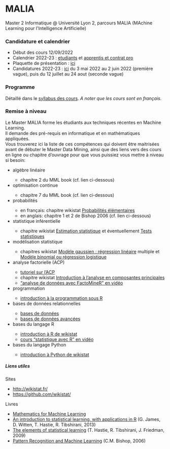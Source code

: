 # MALIA
Master 2 Informatique @ Université Lyon 2, parcours MALIA (MAchine Learning pour l'Intelligence Artificielle)

<h3>Candidature et calendrier</h3>
<p><ul>
   <li>Début des cours 12/09/2022</li>
   <li>Calendrier 2022-23 : <a href="Calendrier2022-23-etudiant-v2">etudiants</a> et <a href="Calendrier2022-23-alternance-v2">apprentis et contrat pro</a></li>
   <li>Plaquette de présentation : <a href="Download/M2DM/M2-info-lyon2-MALIA">ici</a></li>
   <li>Candidatures 2022-23 : <a href="https://icom.univ-lyon2.fr/formation/demarches-et-inscription">ici</a> du 3 mai 2022 au 2 juin 2022 (première vague), puis du 12 juillet au 24 aout (seconde vague)</li>
</ul></p>


<h3>Programme</h3>
    <p>Détaillé dans le <a href="Syllabus-MALIA.pdf">syllabus des cours</a>. <i>A noter que les cours sont en français.</i></p>
                        
<h3>Remise à niveau</h3>
  <p>Le Master MALIA forme les étudiants aux techniques récentes en Machine Learning.<br>
     Il demande des pré-requis en informatique et en mathématiques appliquées.<br>
     Vous trouverez ici la liste de ces compétences qui doivent être maitrisées avant de débuter le Master Data Mining, ainsi que des liens vers des cours en ligne ou chapitre d’ouvrage pour que vous puissiez vous mettre à niveau si besoin:
                        <ul>
                        <li>algèbre linéaire</li>
                        <ul>
                        <li> chapitre 2 du MML book (cf. lien ci-dessous)</li>
                        </ul>
                        <li>optimisation continue</li>
                        <ul>
                        <li> chapitre 7 du MML book (cf. lien ci-dessous)</li>
                        </ul>
                        <li>probabilités</li>
                        <ul>
                        <li> en français: chapitre wikistat <a href="http://wikistat.fr/pdf/st-l-inf-probas.pdf">Probabilités élémentaires</a></li>
                        <li>  en anglais: chapitre 1 et 2 de Bishop 2006 (cf. lien ci-dessous)</li>
                        </ul>
                        <li>statistique inférentielle</li>
                        <ul>
                        <li>  chapitre wikistat <a href="http://wikistat.fr/pdf/st-l-inf-estim.pdf">Estimation statistique</a> et éventuellement <a href="http://wikistat.fr/pdf/st-l-inf-tests.pdf">Tests statistiques</a></li>
                        </ul>
                        <li>modélisation statistique</li>
                        <ul>
                        <li> chapitres wikistat <a href="http://wikistat.fr/pdf/st-m-modlin-regmult.pdf">Modèle gaussien : régression linéaire</a> multiple et <a href="http://wikistat.fr/pdf/st-m-modlin-reglog.pdf">Modèle binomial ou régression logistique</a></li>
                        </ul>
                        <li>analyse factorielle (ACP)</li>
                        <ul>
                        <li> <a href="https://eric.univ-lyon2.fr/~ricco/cours/slides/ACP.pdf"> tutoriel sur l’ACP</a></li>
                        <li>  chapitre wikistat <a href="http://wikistat.fr/pdf/st-l-des-multi.pdf"> Introduction à l’analyse en composantes principales</a></li>
                        <li>  <a href="https://www.youtube.com/user/HussonFrancois"> “analyse de données avec FactoMineR” en vidéo</a></li>
                        </ul>
                        <li>programmation</li>
                        <ul>
                        <li> <a href="https://eric.univ-lyon2.fr/~ricco/cours/cours_programmation_R.html">introduction à la programmation sous R</a></li>
                        </ul>
                        <li>bases de données relationnelles</li>
                        <ul>
                        <li> <a href="https://eric.univ-lyon2.fr/jdarmont/?page_id=447">bases de données</a></li>
                        <li> <a href="https://eric.univ-lyon2.fr/jdarmont/?page_id=3142"> bases de données avancées</a></li>
                        </ul>
                        <li>bases du langage R</li>
                        <ul>
                        <li> <a href="https://github.com/wikistat/Intro-R">introduction à R de wikistat</a></li>
                        <li>  <a href="https://www.youtube.com/user/HussonFrancois">cours “statistique avec R” en vidéo</a></li>
                        </ul>
                        <li>bases du langage Python</li>
                        <ul>
                        <li>  <a href="https://github.com/wikistat/Intro-Python">introduction à Python de wikistat</a></li>
                        </ul>
                        </ul></p>
                        <h5>Liens utiles</h5>
                        <p>Sites
                        <ul>
                        <li>  <a href="https://github.com/wikistat/Intro-Python">http://wikistat.fr/</a></li>
                        <li>  <a href="https://github.com/wikistat/Intro-Python">https://github.com/wikistat/</a></li>
                        </ul></p>
                        <p>Livres
                        <ul>
                        <li>  <a href="https://mml-book.github.io/">Mathematics for Machine Learning</a></li>
                        <li>  <a href="https://www-bcf.usc.edu/~gareth/ISL/ISLR First Printing.pdf">An introduction to statistical learning, with applications in R</a> (G. James, D. Witten, T. Hastie, R. Tibshirani, 2013)</li>
                        <li>  <a href="https://web.stanford.edu/~hastie/Papers/ESLII.pdf">The elements of statistical learning</a> (T. Hastie, R. Tibshirani, J. Friedman, 2009)</li>
                        <li>  <a href="http://users.isr.ist.utl.pt/~wurmd/Livros/school/Bishop - Pattern Recognition And Machine Learning - Springer  2006.pdf">Pattern Recognition and Machine Learning</a> (C.M. Bishop, 2006)</li>
                        </ul></p>
